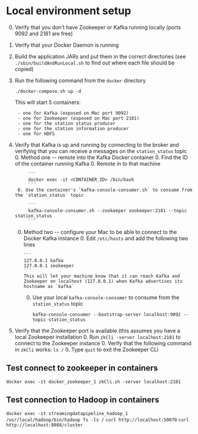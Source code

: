 # Local environment setup

0. Verify that you don't have Zookeeper or Kafka running locally (ports 9092 and 2181 are free)
0. Verify that your Docker Daemon is running
0. Build the application JARs and put them in the correct directories (see `./sbin/buildAndRunLocal.sh` to find out where each file should be copied)
0. Run the following command from the `docker` directory
    ```
    ./docker-compose.sh up -d
    ```
    
    This  will start 5 containers:
    
        - one for Kafka (exposed on Mac port 9092)
        - one for Zookeeper (exposed on Mac port 2181)
        - one for the station status producer
        - one for the station information producer
        - one for HDFS
0. Verify that Kafka is up and running by connecting to the broker and verifying that you can receive a messages on the `station_status` topic
    0. Method one -- remote into the Kafka Docker container
        0. Find the ID of the container running Kafka
        0. Remote in to that machine
        
            ```
            docker exec -it <CONTAINER_ID> /bin/bash
            ```
        0. Use the container's `kafka-console-consumer.sh` to consume from the `station_status` topic
        
            ```
            kafka-console-consumer.sh --zookeeper zookeeper:2181 --topic station_status
            ```
        
    0. Method two -- configure your Mac to be able to connect to the Docker Kafka instance
        0. Edit `/etc/hosts` and add the following two lines
        
           ```
           127.0.0.1 kafka
           127.0.0.1 zookeeper
           ```
           This will let your machine know that it can reach Kafka and Zookeeper on localhost (127.0.0.1) when Kafka advertises its hostname as `kafka`
        0. Use your local `kafka-console-consumer` to consume from the `station_status` topic
            
            ```
            kafka-console-consumer --bootstrap-server localhost:9092 --topic station_status
            
            ```

0. Verify that the Zookeeper port is available (this assumes you have a local Zookeeper installation
    0. Run `zkCli -server localhost:2181` to connect to the Zookeeper instance
    0. Verify that the following command in `zkCli` works: `ls /`
    0. Type `quit` to exit the Zookeeper CLI

## Test connect to zookeeper in containers

  `docker exec -it docker_zookeeper_1 zkCli.sh -server localhost:2181`

## Test connection to Hadoop in containers
  `docker exec -it streamingdatapipeline_hadoop_1 /usr/local/hadoop/bin/hadoop fs -ls /` 
  `curl http://localhost:50070`
  `curl http://localhost:8088/cluster`
